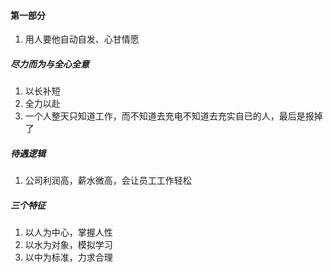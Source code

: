 #### 第一部分
1. 用人要他自动自发、心甘情愿
##### 尽力而为与全心全意
1. 以长补短
2. 全力以赴
3. 一个人整天只知道工作，而不知道去充电不知道去充实自已的人，最后是报掉了
##### 待遇逻辑
1. 公司利润高，薪水微高，会让员工工作轻松
##### 三个特征
1. 以人为中心，掌握人性
2. 以水为对象，模拟学习
3. 以中为标准，力求合理
